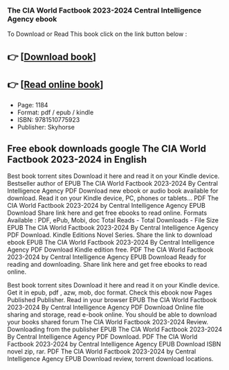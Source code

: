 ### The CIA World Factbook 2023-2024 Central Intelligence Agency ebook

To Download or Read This book click on the link button below :

## 👉  [**[Download book](http://get-pdfs.com/download.php?group=book&from=github.com&id=673584&lnk=1081 "Download book")**]

## 👉  [**[Read online book](http://get-pdfs.com/download.php?group=book&from=github.com&id=673584&lnk=1081 "Read online book")**]


* Page: 1184
* Format: pdf / epub / kindle
* ISBN: 9781510775923
* Publisher: Skyhorse



## Free ebook downloads google The CIA World Factbook 2023-2024  in English


Best book torrent sites Download it here and read it on your Kindle device. Bestseller author of EPUB The CIA World Factbook 2023-2024 By Central Intelligence Agency PDF Download new ebook or audio book available for download. Read it on your Kindle device, PC, phones or tablets... PDF The CIA World Factbook 2023-2024 by Central Intelligence Agency EPUB Download Share link here and get free ebooks to read online. Formats Available : PDF, ePub, Mobi, doc Total Reads - Total Downloads - File Size EPUB The CIA World Factbook 2023-2024 By Central Intelligence Agency PDF Download. Kindle Editions Novel Series. Share the link to download ebook EPUB The CIA World Factbook 2023-2024 By Central Intelligence Agency PDF Download Kindle edition free. PDF The CIA World Factbook 2023-2024 by Central Intelligence Agency EPUB Download Ready for reading and downloading. Share link here and get free ebooks to read online.

Best book torrent sites Download it here and read it on your Kindle device. Get it in epub, pdf , azw, mob, doc format. Check this ebook now Pages Published Publisher. Read in your browser EPUB The CIA World Factbook 2023-2024 By Central Intelligence Agency PDF Download Online file sharing and storage, read e-book online. You should be able to download your books shared forum The CIA World Factbook 2023-2024 Review. Downloading from the publisher EPUB The CIA World Factbook 2023-2024 By Central Intelligence Agency PDF Download. PDF The CIA World Factbook 2023-2024 by Central Intelligence Agency EPUB Download ISBN novel zip, rar. PDF The CIA World Factbook 2023-2024 by Central Intelligence Agency EPUB Download review, torrent download locations.






